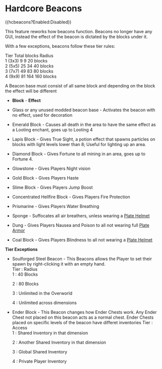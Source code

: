 # Hardcore Beacons
({hcbeacons?Enabled:Disabled})

This feature reworks how beacons function. Beacons no longer have any GUI, instead the effect of the beacon is dictated by the blocks under it.

With a few exceptions, beacons follow these tier rules:

Tier         Total blocks  Radius  
1 (3x3) 9      9             20 blocks  
2 (5x5) 25    34            40 blocks  
3 (7x7) 49    83            80 blocks  
4 (9x9) 81    164          160 blocks  

A Beacon base must consist of all same block and depending on the block the effect will be different

* **Block** - **Effect**
* Glass or any unused modded beacon base - Activates the beacon with no effect, used for decoration
  
* Emerald Block -  Causes all death in the area to have the same effect as a Looting enchant, goes up to Looting 4
  
* Lapis Block - Gives True Sight, a potion effect that spawns particles on blocks with light levels lower than 8; Useful for lighting up an area.
   
* Diamond Block - Gives Fortune to all mining in an area, goes up to Fortune 4.
  
* Glowstone - Gives Players Night vision
  
* Gold Block - Gives Players Haste
  
* Slime Block - Gives Players Jump Boost  

* Concentrated Hellfire Block - Gives Players Fire Protection

* Prismarine - Gives Players Water Breathing

* Sponge - Suffocates all air breathers, unless wearing a [Plate Helmet](../items/sfs_armor.md)

* Dung - Gives Players Nausea and Poison to all not wearing full [Plate Armor](../items/sfs_armor.md)

* Coal Block - Gives Players Blindness to all not wearing a [Plate Helmet](../items/sfs_armor.md)  

**Tier Exceptions**
* Soulforged Steel Beacon - This Beacons allows the Player to set their spawn by right-clicking it with an empty hand.  
  Tier    :   Radius   
  1       :   40 Blocks
    
  2       :   80 Blocks
    
  3       :   Unlimited in the Overworld
    
  4       :   Unlimited across dimensions  
  
  

* Ender Block - This Beacon changes how Ender Chests work. Any Ender Chest not placed on this beacon acts as a normal chest.
  Ender Chests placed on specific levels of the beacon have differet inventories
  Tier    :   Access  
  1       :   Shared Inventory in that dimension
    
  2       :   Another Shared Inventory in that dimension  
  
  3       :   Global Shared Inventory  
  
  4       :   Private Player Inventory  
